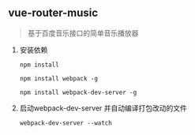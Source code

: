 ## vue-router-music

> 基于百度音乐接口的简单音乐播放器

1. 安装依赖

    `npm install`
    
    `npm install webpack -g`
    
    `npm install webpack-dev-server -g`
    
2. 启动webpack-dev-server 并自动编译打包改动的文件

    `webpack-dev-server --watch`